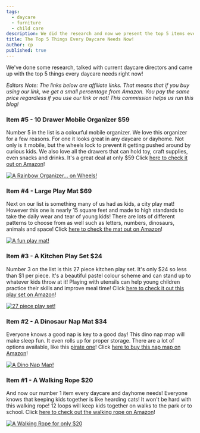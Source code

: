 ```yaml
---
tags:
  - daycare
  - furniture
  - child care
description: We did the research and now we present the top 5 items every daycare needs!
title: The Top 5 Things Every Daycare Needs Now!
author: cp
published: true
---
```


We've done some research, talked with current daycare directors and came up with the top 5 things every daycare needs right now!

_Editors Note: The links below are affiliate links.  That means that if you buy using our link, we get a small percentage from Amazon.  You pay the same price regardless if you use our link or not!  This commission helps us run this blog!_

### Item #5 - 10 Drawer Mobile Organizer $59

Number 5 in the list is a colourful mobile organizer.  We love this organizer for a few reasons.  For one it looks great in any daycare or dayhome.  Not only is it mobile, but the wheels lock to prevent it getting pushed around by curious kids.  We also love all the drawers that can hold toy, craft supplies, even snacks and drinks.  It's a great deal at only $59  Click [here to check it out on Amazon](https://amzn.to/2G3KKAh)!

<a href="https://amzn.to/2G3KKAh" rel="A Rainbow Organizer... on Wheels!" target="_blank">![A Rainbow Organizer... on Wheels!](https://blog.daycareiq.com/site_assets/images/organizer.jpg)</a>

### Item #4 - Large Play Mat $69

Next on our list is something many of us had as kids, a city play mat!  However this one is nearly 15 square feet and made to high standards to take the daily wear and tear of young kids!  There are lots of different patterns to choose from as well such as letters, numbers, dinosaurs, animals and space!  Click [here to check the mat out on Amazon](https://amzn.to/2G9ytpE)!

<a href="https://amzn.to/2G9ytpE" rel="A fun play mat!" target="_blank">![A fun play mat!](https://blog.daycareiq.com/site_assets/images/playmat.jpg)</a>

### Item #3 - A Kitchen Play Set $24

Number 3 on the list is this 27 piece kitchen play set.  It's only $24 so less than $1 per piece.  It's a beautiful pastel colour scheme and can stand up to whatever kids throw at it!  Playing with utensils can help young children practice their skills and improve meal time!  Click [here to check it out this play set on Amazon](https://amzn.to/2HYj244)!

<a href="https://amzn.to/2HYj244" rel="27 piece play set!" target="_blank">![27 piece play set!](https://blog.daycareiq.com/site_assets/images/playset.jpg)</a>

### Item #2 - A Dinosaur Nap Mat $34

Everyone knows a good nap is key to a good day!  This dino nap map will make sleep fun.  It even rolls up for proper storage.  There are a lot of options available, like this [pirate one](https://amzn.to/2I0ryQa)!  Click [here to buy this nap map on Amazon](https://amzn.to/2G51hjb)!

<a href="https://amzn.to/2G51hjb" rel="A Dino Nap Map!" target="_blank">![A Dino Nap Map!](https://blog.daycareiq.com/site_assets/images/sleepmat.jpg)</a>

### Item #1 - A Walking Rope $20

And now our number 1 item every daycare and dayhome needs!  Everyone knows that keeping kids together is like hearding cats! It won't be hard with this walking rope! 12 loops will keep kids together on walks to the park or to school.  Click [here to check out the walking rope on Amazon](https://amzn.to/2G59tE3)!

<a href="https://amzn.to/2G59tE3" rel="A Walking Rope for only $20" target="_blank">![A Walking Rope for only $20](https://blog.daycareiq.com/site_assets/images/walkingrope.jpg)</a>
